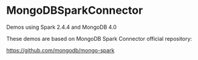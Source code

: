 # MongoDBSparkConnector

Demos using Spark 2.4.4 and MongoDB 4.0

These demos are based on MongoDB Spark Connector official repository:

https://github.com/mongodb/mongo-spark

